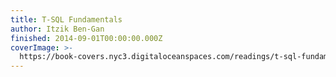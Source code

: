 ```yaml
---
title: T-SQL Fundamentals
author: Itzik Ben-Gan
finished: 2014-09-01T00:00:00.000Z
coverImage: >-
  https://book-covers.nyc3.digitaloceanspaces.com/readings/t-sql-fundamentals-01.jpg
---
```

